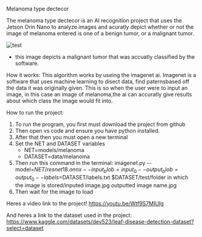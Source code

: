 Melanoma type dectecor

The melanoma type dectecor is an AI recognition project that uses the Jetson Orin Nano to analyze images and acuratly depict whether or not the image of melanoma entered is one of a benign tumor, or a malignant tumor.

![test](https://github.com/user-attachments/assets/82492cd9-a843-4fc5-8eb0-4d2c0e41bf47)
- this image depicts a malignant tumor that was accuatly classified by the software. 

How it works:
This algorithm works by useing the imagenet ai. Imagenet is a software that uses machine learning to disect data, find paternsbased off the data it was originally given. This is so when the user were to input an image, in this case an image of melanoma,the ai can accuratly give results about which class the image would fit into.

How to run the project:
1. To run the program, you first must download the project from github
2. Then open vs code and ensure you have python installed.
3. After that then you must open a new terminal
4. Set the NET and DATASET variables
   - NET=models/melanoma
   - DATASET=data/melanoma
6. Then run this command in the terminal: imagenet.py --model=$NET/resnet18.onnx --input_blob=input_0 --output_blob=output_0 --labels=$DATASET/labels.txt $DATASET/test/folder in which the image is stored/inputed image.jpg outputted image name.jpg
7. Then wait for the image to load

Heres a video link to the project!
https://youtu.be/Wtf9S7MIUIg

And heres a link to the dataset used in the project:
https://www.kaggle.com/datasets/dev523/leaf-disease-detection-dataset?select=dataset
